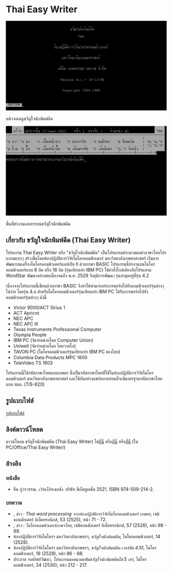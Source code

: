 # Thai Easy Writer

![Thai Easy Writer 4.1 Main Screen](./resources/thaieasy4.1_main_screen.png)

หน้าจอเมนูขวัญใจนักพิมพ์ดีด

![Thai Easy Writer 4.1 Editor](./resources/thaieasy4.1_editor.png)

พื้นที่ทำงานเอกสารบนขวัญใจนักพิมพ์ดีด

## เกี่ยวกับ ขวัญใจนักพิมพ์ดีด (Thai Easy Writer)

โปรแกรม Thai Easy Writer หรือ "ขวัญใจนักพิมพ์ดีด" เป็นโปรแกรมประมวลผลคำภาษาไทยโปรแกรมแรกๆ สร้างขึ้นโดยห้องปฏิบัติการวิจัยไมโครคอมพิวเตอร์ มหาวิทยาลังเกษตรศาสตร์ เริ่มการพัฒนาบนเครื่องไมโครคอมพิวเตอร์แอปเปิล II ด้วยภาษา BASIC โปรแกรมนี้ทำงานบนไมโครคอมพิวเตอร์แบบ 8 บิต หรือ 16 บิต (รุ่นเทียบเท่า IBM PC) ใช้คำสั่งใกล้เคียงกับโปรแกรม WordStar  พัฒนาอย่างต่อเนื่องจนถึง พ.ศ. 2529 จึงยุติการพัฒนา รุ่นล่าสุดอยู่ที่รุ่น 4.2

เนื่องจากโปรแกรมนี้เขียนด้วยภาษา BASIC จึงทำให้สามารถทำการพอร์ทไปยังคอมพิวเตอร์รุ่นต่างๆ ได้ง่าย  โดยรุ่น 4.x สำหรับไมโครคอมพิวเตอร์รุ่นเทียบเท่า IBM PC ได้รับการพอร์ทไปยังคอมพิวเตอร์รุ่นต่างๆ ดังนี้
- Victor 9000/ACT Sirius 1
- ACT Apricot
- NEC APC
- NEC APC III
- Texas Instruments Professional Computer
- Olympia People
- IBM PC (จัดจำหน่ายโดย Computer Union)
- Uniwell (จัดจำหน่ายโดย ไทยวาสโก)
- TAVON PC (ไมโครคอมพิวเตอร์รุ่นเทียบเท่า IBM PC ของไทย)
- Columbia Data Products MPC 1600
- TeleVideo TS 1603

โปรแกรมนี้ใช้รหัสภาษาไทยแบบเกษตร ซึ่งเป็นรหัสภาษาไทยที่ใช้ในห้องปฏิบัติการวิจัยไมโครคอมพิวเตอร์ มหาวิทยาลังเกษตรศาสตร์ และใช้กันอย่างแพร่หลายก่อนที่จะมีมาตรฐานรหัสภาษาไทยแบบ สมอ. (TIS-620)

## รูปแบบไฟล์

[รูปแบบไฟล์](fmt_ThaiEasy_Writer.md)

## ลิงค์ดาวน์โหลด

ดาวน์โหลด ขวัญใจนักพิมพ์ดีด (Thai Easy Writer) ได้[ที่นี่](https://archive.org/details/thai-easy-writer-4.1/)
หรือ[ที่นี่](https://vetusware.com/download/Thai%20Easy%20Writer%204.2%20TH/?id=18067)
หรือ[ที่นี่](https://mega.nz/folder/n9MDlbhB#33wlBLjLgh_tTo7NVkcxRQ) (ใน PC/Office/Thai Easy Writer/)

## อ้างอิง

### หนังสือ
* ยืน ภู่วรวรรณ. *เวิร์ดโปรเซสซิ่ง*. บริษัท ซีเอ็ดยูเคชั่น 2521. ISBN 974-509-214-2.

### บทความ
* , *ข่าว : Thai word processing จากห้องปฏิบัติการวิจัยไมโครคอมพิวเตอร์ เกษตร*, เซมิคอนดักเตอร์ อิเล็คทรอนิกส์, 53 (2525), หน้า 71 - 72.
* , *ข่าว : ไมโครคอมพิวเตอร์ภาษาไทย*, เซมิคอนดักเตอร์ อิเล็คทรอนิกส์, 57 (2526), หน้า 98 - 99.
* ห้องปฏิบัติการวิจัยไมโครฯ มหาวิทยาลังเกษตรฯ, *ขวัญใจนักพิมพ์ดีด*, ไมโครคอมพิวเตอร์, 14 (2528).
* ห้องปฏิบัติการวิจัยไมโครฯ มหาวิทยาลังเกษตรฯ, *ขวัญใจนักพิมพ์ดีด เวอร์ชัน 4.10*, ไมโครคอมพิวเตอร์, 19 (2529), หน้า 86 - 88.
* ประภาส จงสถิตย์วัฒนา, *โปรแกรมลดขนาดแฟ้มขวัญใจนักพิมพ์ดีดได้ 5 เท่า*, ไมโครคอมพิวเตอร์, 34 (2530), หน้า 212 - 217.
